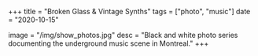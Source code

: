 +++
title = "Broken Glass & Vintage Synths"
tags = ["photo", "music"]
date = "2020-10-15"

image = "/img/show_photos.jpg"
desc = "Black and white photo series documenting the underground music scene in Montreal."
+++
